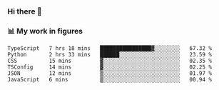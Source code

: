 ### Hi there 👋

### 📊 My work in figures

<!--START_SECTION:waka-->

```text
TypeScript   7 hrs 18 mins   ████████████████▓░░░░░░░░   67.32 %
Python       2 hrs 33 mins   ██████░░░░░░░░░░░░░░░░░░░   23.59 %
CSS          15 mins         ▓░░░░░░░░░░░░░░░░░░░░░░░░   02.35 %
TSConfig     14 mins         ▓░░░░░░░░░░░░░░░░░░░░░░░░   02.25 %
JSON         12 mins         ▒░░░░░░░░░░░░░░░░░░░░░░░░   01.97 %
JavaScript   6 mins          ▒░░░░░░░░░░░░░░░░░░░░░░░░   00.94 %
```

<!--END_SECTION:waka-->
